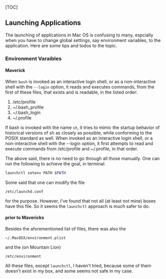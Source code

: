 [TOC]


## Launching Applications
The launching of applications in Mac OS is confusing to many, espcially when you have to change global settings, say environment variables, to the application. Here are some tips and todos to the topic.


### Environment Varaibles


#### Maverick
When `bash` is invoked as an interactive login shell, or as a non-interactive shell with the `--login` option, it reads and executes commands, from the first of these files, that exists and is readable, in the listed order:

1. /etc/profile
2. ~/.bash_profile
3. ~/.bash_login
4. ~/.profile

If bash is invoked with the name `sh`, it tries to mimic the startup behavior of historical versions of sh as closely as possible, while conforming to the POSIX standard as well. When invoked as an interactive login shell, or a non-interactive shell with the --login option, it first attempts to read and execute commands from /etc/profile and ~/.profile, in that order.

The above said, there is no need to go through all those manually. One can run the following to achieve the goal, in terminal:
```bash
launchctl setenv PATH $PATH
```
Some said that one can modify the file
```text
/etc/launchd.conf
```
for the purpose. However, I've found that not all (at least not mine) boxes have this file. So it seems the `launchctl` approach is much safer to do.

#### prior to Mavericks
Besides the aforementioned list of files, there was also the
```text
~/.MacOSX/environment.plist
```
and the (on Mountain Lion)
```text
/etc/environment
```
All these files, except `launchctl`, I haven't tried, because some of them doesn't exist in my box, and some seems not safe in my case.

